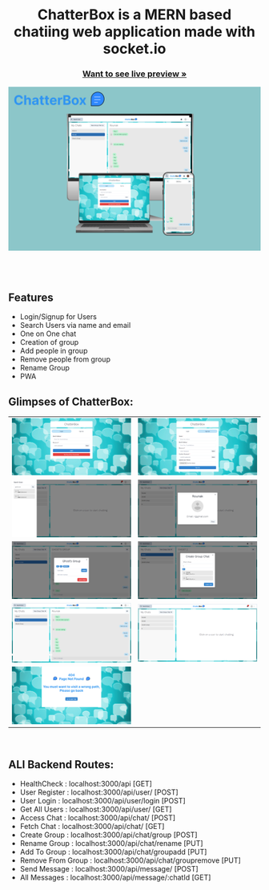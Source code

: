 
<h1 align="center">ChatterBox is a MERN based chatiing web application made with socket.io</h1>


<h3 align="center"><a href="https://chatterbox-o03k.onrender.com/"><strong>Want to see live preview »</strong></a></h3>





![1](./ScreenShots/New_Preview.png)

  <br />
<br />

##  Features
- Login/Signup for Users
- Search Users via name and email
- One on One chat
- Creation of group
- Add people in group
- Remove people from group
- Rename Group
- PWA
  <br />
## Glimpses of ChatterBox:

 <table>
  <tr>
     <td><img src="./ScreenShots/Login.jpg" alt="Login" /></td>
    <td><img src="./ScreenShots/SignUp.jpg" alt="Signup" /></td>
  </tr>
  <tr>
  <td><img src="./ScreenShots/SearchUsers.jpg" alt="Serach_User" /></td>
    <td><img src="./ScreenShots/OwnProfile.jpg" alt="Own_Profile" /></td>
  </tr>
  <tr>
  <td><img src="./ScreenShots/GroupManipulation.jpg" alt="Group_Manipulation" /></td>
    <td><img src="./ScreenShots/CreateGroup.jpg" alt="Create_Group" /></td>
  </tr>
  <tr>
    <td><img src="./ScreenShots/Chatting.jpg" alt="Chatting" /></td>
    <td><img src="./ScreenShots/ChatPage.jpg" alt="ChatPage" /></td>
  </tr>
  <tr>
    <td><img src="./ScreenShots/ErrorPage.png" alt="ErrorPage" /></td>
  </tr>
 </table>

<br />


## ALl Backend Routes:
  - HealthCheck : localhost:3000/api [GET]
  - User Register : localhost:3000/api/user/ [POST]
  - User Login : localhost:3000/api/user/login [POST]
  - Get All Users : localhost:3000/api/user/ [GET]
  - Access Chat : localhost:3000/api/chat/ [POST]
  - Fetch Chat : localhost:3000/api/chat/ [GET]
  - Create Group : localhost:3000/api/chat/group [POST]
  - Rename Group : localhost:3000/api/chat/rename [PUT]
  - Add To Group : localhost:3000/api/chat/groupadd [PUT]
  - Remove From Group : localhost:3000/api/chat/groupremove [PUT]
  - Send Message : localhost:3000/api/message/ [POST]
  - All Messages : localhost:3000/api/message/:chatId [GET]

